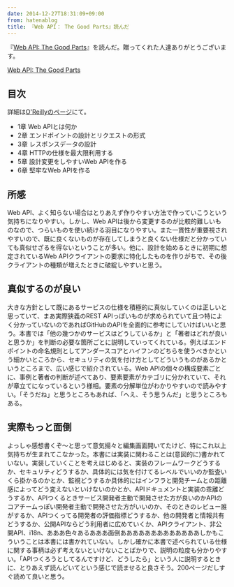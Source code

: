 ```yaml
---
date: 2014-12-27T18:31:09+09:00
from: hatenablog
title: 『Web API： The Good Parts』読んだ
---
```

『[Web API: The Good Parts](http://www.amazon.co.jp/dp/4873116864/r7kamura07-22)』を読んだ。贈ってくれた人達ありがとうございます。

[Web API: The Good Parts](http://www.amazon.co.jp/exec/obidos/ASIN/4873116864/r7kamura07-22/)
## 目次

詳細は[O'Reillyのページ](http://www.oreilly.co.jp/books/9784873116860/)にて。

- 1章 Web APIとは何か
- 2章 エンドポイントの設計とリクエストの形式
- 3章 レスポンスデータの設計
- 4章 HTTPの仕様を最大限利用する
- 5章 設計変更をしやすいWeb APIを作る
- 6章 堅牢なWeb APIを作る

## 所感

Web API、よく知らない場合はとりあえず作りやすい方法で作っていこうという気持ちになりやすい。しかし、Web APIは後から変更するのが比較的難しいものなので、つらいものを使い続ける羽目になりやすい。また一貫性が重要視されやすいので、既に良くないものが存在してしまうと良くない仕様だと分かっていても真似せざるを得ないということが多い。他に、設計を始めるときに初期に想定されているWeb APIクライアントの要求に特化したものを作りがちで、その後クライアントの種類が増えたときに破綻しやすいと思う。

## 真似するのが良い

大きな方針として既にあるサービスの仕様を積極的に真似していくのは正しいと思っていて、まあ実際狭義のREST APIっぽいものが求められていて且つ特によく分かっていないのであればGitHubのAPIを全面的に参考にしていけばいいと思う。本書では「他の幾つかのサービスはどうしているか」と「著者はどれが良いと思うか」を判断の必要な箇所ごとに説明していってくれている。例えばエンドポイントの命名規則としてアンダースコアとハイフンのどちらを使うべきかという細かいところから、セキュリティの気を付け方としてどういうものがあるかというところまで、広い感じで紹介されている。Web APIの個々の構成要素ごとに、事例と著者の判断が述べてあり、要素要素がカテゴリに分かれていて、それが章立てになっているという様相。要素の分解単位がわかりやすいので読みやすい。「そうだね」と思うところもあれば、「へえ、そう思うんだ」と思うところもある。

## 実際もっと面倒

よっしゃ感想書くぞ〜と思って意気揚々と編集画面開いてたけど、特にこれ以上気持ちが生まれてこなかった。本書には実装に関わることは(意図的に)書かれていない。実装していくことを考えはじめると、実装のフレームワークどうするか、セキュリティどうするか、具体的には気を付けてるレベルでいいのか監査いくら掛かるのかとか、監視どうするか具体的にはインフラと開発チームとの距離感によってどう変えないといけないのかとか、APIドキュメントと実装の乖離どうするか、APIつくるときサービス開発者主動で開発させた方が良いのかAPIのコアチームっぽい開発者主動で開発させた方がいいのか、そのときのレビュー誰がするか、APIつくってる開発者の評価指標どうするか、他の開発者と情報共有どうするか、公開APIならどう利用者に広めていくか、APIクライアント、非公開API、i18n、あああ色々あるあああ面倒あああああああああああああしかもこういうことは本書には書かれていない。しかし確かに本書で述べられている仕様に関する事柄は必ず考えないといけないことばかりで、説明の粒度も分かりやすい。「APIつくろうとしてるんですけど、どうしたら」という人に説明するときに、とりあえず読んどいてという感じで読ませると良さそう。200ページだしすぐ読めて良いと思う。

